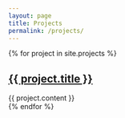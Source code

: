 ```yaml
---
layout: page
title: Projects
permalink: /projects/
---
```



{% for project in site.projects %}
  <div class="project">
    <h2><a href= "{{ project.url }}">{{ project.title }} </a></h2>
    {{ project.content }}
  </div>
{% endfor %}